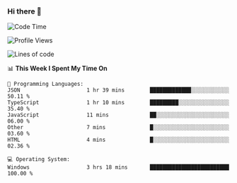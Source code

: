 ### Hi there 👋
<!--START_SECTION:waka-->
![Code Time](http://img.shields.io/badge/Code%20Time-203%20hrs%2035%20mins-blue)

![Profile Views](http://img.shields.io/badge/Profile%20Views-0-blue)

![Lines of code](https://img.shields.io/badge/From%20Hello%20World%20I%27ve%20Written-1.0%20million%20lines%20of%20code-blue)

📊 **This Week I Spent My Time On** 

```text
💬 Programming Languages: 
JSON                     1 hr 39 mins        █████████████░░░░░░░░░░░░   50.11 % 
TypeScript               1 hr 10 mins        █████████░░░░░░░░░░░░░░░░   35.40 % 
JavaScript               11 mins             ██░░░░░░░░░░░░░░░░░░░░░░░   06.00 % 
Other                    7 mins              █░░░░░░░░░░░░░░░░░░░░░░░░   03.60 % 
HTML                     4 mins              █░░░░░░░░░░░░░░░░░░░░░░░░   02.36 % 

💻 Operating System: 
Windows                  3 hrs 18 mins       █████████████████████████   100.00 % 
```


<!--END_SECTION:waka-->
<!--
**AnimeruFR/AnimeruFR** is a ✨ _special_ ✨ repository because its `README.md` (this file) appears on your GitHub profile.

Here are some ideas to get you started:

- 🔭 I’m currently working on ...
- 🌱 I’m currently learning ...
- 👯 I’m looking to collaborate on ...
- 🤔 I’m looking for help with ...
- 💬 Ask me about ...
- 📫 How to reach me: ...
- 😄 Pronouns: ...
- ⚡ Fun fact: ...
-->
